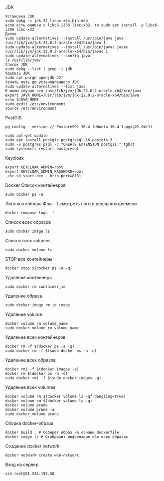 JDK
```
Установка JDK
sudo dpkg -i jdk-22_linux-x64_bin.deb
если есть ошибки с libc6-i386 libc-x32, то sudo apt install -y libc6-i386 libc-x32
Далее
sudo update-alternatives --install /usr/bin/java java /usr/lib/jvm/jdk-22.0.2-oracle-x64/bin/java 1
sudo update-alternatives --install /usr/bin/javac javac /usr/lib/jvm/jdk-22.0.2-oracle-x64/bin/javac 1
sudo update-alternatives --config java
ls /usr/lib/jvm/
Список JDK
sudo dpkg --list | grep -i jdk
Удалить JDK
sudo apt purge openjdk-22*
Узнать путь до установленного JDK
sudo update-alternatives --list java
В моем случае это /usr/lib/jvm/jdk-22.0.2-oracle-x64/bin/java
export JAVA_HOME=/usr/lib/jvm/jdk-22.0.2-oracle-x64/bin/java
echo $JAVA_HOME
sudo gedit /etc/environment
source /etc/environment
```

PostGIS
```
pg_config --version // PostgreSQL 16.4 (Ubuntu 16.4-1.pgdg22.04+1)

sudo apt-get update
sudo apt install postgis postgresql-16-postgis-3
sudo -u postgres psql -c "CREATE EXTENSION postgis;" tgbot
sudo systemctl restart postgresql
```

Keycloak
```
export KEYCLOAK_ADMIN=root
export KEYCLOAK_ADMIN_PASSWORD=root
./kc.sh start-dev --http-port=8181
```

Docker
Список контейнеров
```
sudo docker ps -a
```

Логи контейнера
Флаг -f смотреть логи в реальном времени
```
docker-compose logs -f
```

Список всех образов
```
sudo docker image ls
```

Список всех volumes
```
sudo docker volume ls
```

STOP все контейнеры
```
docker stop $(docker ps -a -q)
```

Удаление контейнера
```
sudo docker rm container_id
```

Удаление образа
```
sudo docker image rm id_image
```

Удаление volume
```
docker volume rm volume_name
sudo docker volume rm volume_name
```

Удаление всех контейнеров
```
docker rm -f $(docker ps -a -q)
sudo docker rm -f $(sudo docker ps -a -q)
```
Удаление всех образов
```
docker rmi -f $(docker images -q)
docker rm $(docker ps -a -q)
sudo docker rmi -f $(sudo docker images -q)
```

Удаление всех volumes
```
docker volume rm $(docker volume ls -qf dangling=true)
docker volume rm $(docker volume ls -q)
docker volume prune
docker volume prune -a
sudo docker volume prune
```

Сборка docker-образа
```
docker build . # Соберёт образ на основе Dockerfile
docker image ls # Отобразит информацию обо всех образах
```

Создание docker network
```
docker network create web-network
```

Вход на сервер
```
ssh root@91.236.199.58
```
